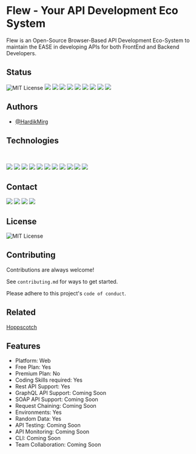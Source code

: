# Flew - Your API Development Eco System

Flew is an Open-Source Browser-Based API Development Eco-System to maintain the EASE in developing APIs for both FrontEnd and Backend Developers.

## Status

![MIT License](https://img.shields.io/apm/l/atomic-design-ui?)
![](https://img.shields.io/github/commits-since/HardikMirg/Flew/1.0.0)
![](https://img.shields.io/github/downloads/HardikMirg/Flew/total)
![](https://img.shields.io/github/forks/HardikMirg/Flew)
![](https://img.shields.io/github/stars/HardikMirg/Flew)
![](https://img.shields.io/github/watchers/HardikMirg/Flew)
![](https://img.shields.io/github/issues/HardikMirg/Flew)
![](https://img.shields.io/github/issues-closed/HardikMirg/Flew)
![](https://img.shields.io/github/issues-pr/HardikMirg/Flew)
![](https://img.shields.io/github/issues-pr-closed/HardikMirg/Flew)

## Authors

- [@HardikMirg](https://www.github.com/HardikMirg)

## Technologies

<br>

![](https://img.shields.io/badge/JavaScript-F7DF1E?style=for-the-badge&logo=javascript&logoColor=black)
![](https://img.shields.io/badge/Node.js-43853D?style=for-the-badge&logo=node.js&logoColor=white)
![](https://img.shields.io/badge/TypeScript-007ACC?style=for-the-badge&logo=typescript&logoColor=white)
![](https://img.shields.io/badge/HTML5-E34F26?style=for-the-badge&logo=html5&logoColor=white)
![](https://img.shields.io/badge/CSS3-1572B6?style=for-the-badge&logo=css3&logoColor=white)
![](https://img.shields.io/badge/Sass-CC6699?style=for-the-badge&logo=sass&logoColor=white)
![](https://img.shields.io/badge/Markdown-000000?style=for-the-badge&logo=markdown&logoColor=white)
![](https://img.shields.io/badge/Express.js-404D59?style=for-the-badge)
![](https://img.shields.io/badge/React-20232A?style=for-the-badge&logo=react&logoColor=61DAFB)
![](https://img.shields.io/badge/React_Router-CA4245?style=for-the-badge&logo=react-router&logoColor=white)
![](https://img.shields.io/badge/Netlify-00C7B7?style=for-the-badge&logo=netlify&logoColor=white)

## Contact

[![](https://img.shields.io/badge/Gmail-D14836?style=for-the-badge&logo=gmail&logoColor=white)](mailto://hardikmirgssv@gmail.com)
[![](https://img.shields.io/badge/Slack-4A154B?style=for-the-badge&logo=slack&logoColor=white)](url)
[![](https://img.shields.io/badge/Discord-7289DA?style=for-the-badge&logo=discord&logoColor=white)](url)
[![](https://img.shields.io/badge/GitHub-100000?style=for-the-badge&logo=github&logoColor=white)](https://github.com/HardikMirg)

## License

![MIT License](https://img.shields.io/apm/l/atomic-design-ui?)

## Contributing

Contributions are always welcome!

See `contributing.md` for ways to get started.

Please adhere to this project's `code of conduct`.

## Related

[Hoppscotch](https://github.com/matiassingers/awesome-readme)

## Features

- Platform: Web
- Free Plan: Yes
- Premium Plan: No
- Coding Skills required: Yes
- Rest API Support: Yes
- GraphQL API Support: Coming Soon
- SOAP API Support: Coming Soon
- Request Chaining: Coming Soon
- Environments: Yes
- Random Data: Yes
- API Testing: Coming Soon
- API Monitoring: Coming Soon
- CLI: Coming Soon
- Team Collaboration: Coming Soon